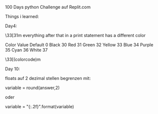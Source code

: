 100 Days python Challenge
auf Replit.com


Things i learned:

Day4:

\33[31m everything after that in a print statement has a different color

Color	Value
Default	0
Black	30
Red	    31
Green	32
Yellow	33
Blue	34
Purple	35
Cyan	36
White	37

\33[(colorcode)m

Day 10:

floats auf 2 dezimal stellen begrenzen mit:

variable = round(answer,2)

oder 

variable = "{:.2f}".format(variable)